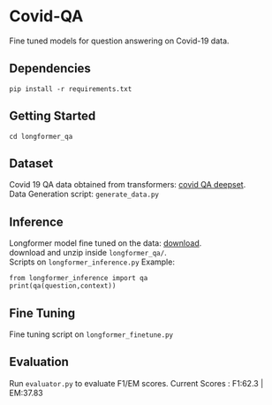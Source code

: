 # Covid-QA
Fine tuned models for question answering on Covid-19 data.   

## Dependencies
`pip install -r requirements.txt`

## Getting Started
```
cd longformer_qa
```

## Dataset

Covid 19 QA data obtained from transformers: [covid QA deepset](https://huggingface.co/datasets/covid_qa_deepset).  
Data Generation script: `generate_data.py`

## Inference

Longformer model fine tuned on the data: [download](https://drive.google.com/file/d/11jO8zSvJFeINRvIIJPL34D0nsWGXdNkD/view?usp=sharing).  
download and unzip inside `longformer_qa/`.   
Scripts on `longformer_inference.py`
Example:
 ```
 from longformer_inference import qa
 print(qa(question,context))
 ```

## Fine Tuning

Fine tuning script on `longformer_finetune.py`

## Evaluation

Run `evaluator.py` to evaluate F1/EM scores. Current Scores : F1:62.3 | EM:37.83




